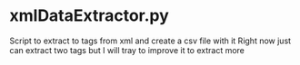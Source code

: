 # xmlDataExtractor.py
Script to extract to tags from xml and create a csv file with it
Right now just can extract two tags but I will tray to improve it to extract more
